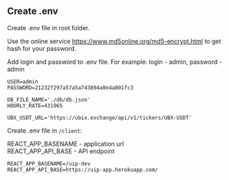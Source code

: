 ## Create .env

Create .env file in root folder.

Use the online service https://www.md5online.org/md5-encrypt.html
to get hash for your password.

Add login and password to .env file.
For example: login - admin, password - admin

```
USER=admin
PASSWORD=21232f297a57a5a743894a0e4a801fc3

DB_FILE_NAME='./db/db.json'
HOURLY_RATE=431965

UBX_USDT_URL='https://ubix.exchange/api/v1/tickers/UBX-USDT'
```

Create .env file in `/client`:

REACT_APP_BASENAME - application url  
REACT_APP_API_BASE - API endpoint

```
REACT_APP_BASENAME=/uip-dev
REACT_APP_API_BASE=https://uip-app.herokuapp.com/
```
